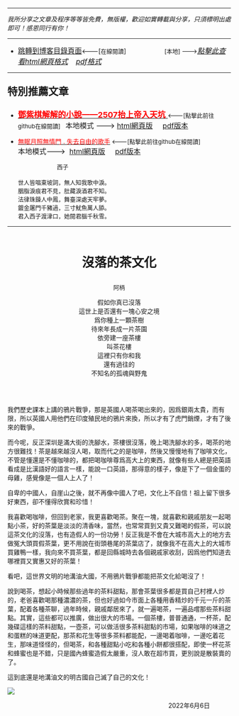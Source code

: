 ***
*我所分享之文章及程序等等皆免費，無版權，歡迎如實轉載與分享，只須標明出處即可！感恩同行有你！* 
****
- [<font size=3>跳轉到博客目錄頁面</font>](../../tableOfContent.md)<---[<font size=2>在線閱讀</font>]&nbsp;&nbsp; &nbsp; &nbsp; &nbsp; &nbsp; &nbsp; &nbsp; &nbsp; &nbsp;&nbsp; &nbsp;  <font size=2> [本地] ---></font><font size=3>[*_點擊此查看html網頁格式_*](../../tableOfContent.html)&nbsp; &nbsp; [*_pdf格式_*](../../tableOfContent.md.pdf)</font>
****

### <p style="font-size: 23px; font-weight:900;">特別推薦文章</p>

- [<font size=4 color=red>**鄧紫棋解解的小說——2507抬上帝入天坑** </font>](https://github.com/brianwchh/worldofheart_v2/blob/main/md_and_html/鄧紫棋解解的小說——2507抬上帝入天坑.md)<font size=2><---[點擊此前往github在線閱讀]</font>&nbsp;&nbsp;  <font size=3>本地模式 --->&nbsp;[html網頁版](../../md_and_html/鄧紫棋解解的小說——2507抬上帝入天坑.html) &nbsp;&nbsp;&nbsp; [pdf版本](../../md_and_html/鄧紫棋解解的小說——2507抬上帝入天坑.md.pdf) </font>  

- [<font color=red>無眠月照無情門 . 失去自由的歌手</font>](https://github.com/brianwchh/worldofheart_v2/blob/main/md_and_html/%E7%84%A1%E7%9C%A0%E6%9C%88%E7%85%A7%E7%84%A1%E6%83%85%E9%96%80.md)<font size=2> <---[點擊此前往github在線閱讀]</font> &nbsp;&nbsp;&nbsp;&nbsp;&nbsp;&nbsp;&nbsp;&nbsp;&nbsp;&nbsp;&nbsp;&nbsp;&nbsp;&nbsp;&nbsp; <font size=3>本地模式---> &nbsp;[html網頁版](../../md_and_html/無眠月照無情門.html) &nbsp;&nbsp;&nbsp; [pdf版本](../../md_and_html/無眠月照無情門.md.pdf) </font>

    <p><font size=2>&nbsp; &nbsp; &nbsp; &nbsp; &nbsp; &nbsp; &nbsp; &nbsp; &nbsp; &nbsp; &nbsp; &nbsp; 西子</br></br>世人皆唱東坡詞，無人知我歌中淚。</br>胭脂淚痕君不見，肚藏淚酒君不知。</br>法律珠鍊人中鳳，舞臺深處天牢夢。</br>鍍金屠門千豬過，三寸魷魚萬人舔。</br>君入西子渡津口，她閱君腦千秋雪。</font></p>
    

****


</br>

****<p align="center" style="font-size: 28px;">沒落的茶文化</p>****

<p align="center" style="font-size: small;">阿柄</p>


<font align="center">

假如你真已沒落   
這世上是否還有一塊心安之境  
爲你種上一顆茶樹  
待來年長成一片茶園  
依旁建一座茶樓  
叫茶花樓  
這裡只有你和我  
還有過往的  
不知名的孤魂與野鬼  

</font>

</br>
</br>

我們歷史課本上講的鴉片戰爭，那是英國人喝茶喝出來的，因爲銀兩太貴，而有限，所以英國人用他們在印度殖民地的鴉片來換，所以才有了虎門銷煙，才有了後來的戰爭。  


而今呢，反正深圳是滿大街的洗腳水，茶樓很沒落，晚上喝洗腳水的多，喝茶的地方很難找！茶是越來越沒人喝，取而代之的是咖啡，然後又慢慢地有了咖啡文化，不管是懂還是不懂咖啡的，都把喝咖啡尊爲高大上的東西，就像有些人總是把英語看成是比漢語好的語言一樣，能說一口英語，那得意的樣子，像是下了一個金蛋的母雞，感覺像是一個人上人了！

自卑的中國人，自崖山之後，就不再像中國人了吧，文化上不自信！祖上留下很多好東西，卻不懂得欣賞和珍惜！


我喜歡喝咖啡，但回到老家，我更喜歡喝茶。聚在一塊，就喜歡和親戚朋友一起喝點小茶，好的茶葉是淡淡的清香味，當然，也常常買到又貴又難喝的假茶，可以說這茶文化的沒落，也有造假人的一份功勞！反正我是不會在大城市高大上的地方去做冤大頭買假茶葉，更不用說在街頭巷尾的茶葉店了，就像我不在高大上的大城市買雞鴨一樣，我向來不買茶葉，都是回縣城時去各個親戚家收刮，因爲他們知道去哪裡買又實惠又好的茶葉！


看吧，這世界文明的地溝油大國，不用鴉片戰爭都能把茶文化給喝沒了！


說到喝茶，想起小時候那些過年的茶料甜點，那會茶葉很多都是買自己村裡人炒的，老爸喜歡喝那種濃濃的茶，但也好過如今市面上各種用香精炒的千元一斤的茶葉，配着各種茶聊，過年時候，親戚鄰居來了，就一遍喝茶，一遍品嚐那些茶料甜點。其實，這些都可以推廣，做出很大的市場。一個茶樓，普普通通，一杯茶，配幾碟這樣的茶料甜點，一壺茶，可以做活很多茶料甜點的市場，如果咖啡的味道之和蛋糕的味道更配，那茶和花生等很多茶料都能配，一邊喝着咖啡，一邊吃着花生，那味道怪怪的，但喝茶，和各種甜點小吃和各種小餅都很搭配，即使一杯花茶和蜂蜜也是不錯，只是國內蜂蜜造假太嚴重，沒人敢在超市買，更別說是散裝賣的了。


這到底還是地溝油文的明古國自己滅了自己的文化！





<!-- image area, flex to make it center,it may not work for github, for html and pdf rendering only -->
<div align="center" style="page-break-inside: avoid; margin-top:1px; margin-bottom:1px;"> <!-- pictureWrapper_div add this only to make the bendan github understand -->
  <div class="ImageWrapperFlex" >
   <div class="FlexSide"  ></div>
   <image class="FlexImage"   src='./images/茶.png'/>
   <div class="FlexSide" ></div>
  </div>
  <p align="center" style="margin:0px;">   </p> 
</div> <!-- end pictureWrapper_div -->

<p align="right"> 2022年6月6日 &nbsp;&nbsp;&nbsp;&nbsp;&nbsp;&nbsp;&nbsp;&nbsp;&nbsp;&nbsp;&nbsp; </p>
</div>







<style>

.ImageWrapperFlex {
    display: flex; 
    flex-direction: row; 
    margin-top: 1px; 
    margin-bottom: 1px;

    width: 100% ;
}

.FlexSide {
    flex-basis: 0px ;
    flex:1;

}



/* large device screen 設置熒幕顯示圖片大小（電腦等大型屏幕）*/
@media only screen and (min-width: 600px) {

    .FlexImage {
        flex-basis: 900px ;
        flex:0;    
        height:auto; 
        max-width: 900px;
        min-width: 900px;
     
    }

}

 /* small device screen 設置熒幕顯示圖片大小（平板手機等屏幕）*/
@media only screen and (max-width: 600px) {
    
    .FlexImage {
        flex-basis: 600px ;
        flex:1;
        height:auto; 
     
    }

}

/* style for print !important 設置打印圖片大小*/
@media print {

    .FlexImage {
        flex-basis: 600px ;
        flex:0;    
        height:auto; 
        max-width: 600px;
        min-width: 600px;
     
    }
}

</style>


<!-- 共用的css -->
<!-- <head>
    <link rel="stylesheet" href="../common_css/common_style.css">
</head> -->




